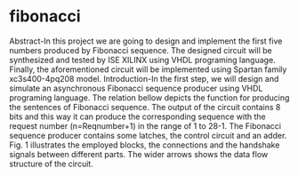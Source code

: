# fibonacci
Abstract-In this project we are going to design and implement the first five numbers produced by Fibonacci sequence. The designed circuit will be synthesized and tested by ISE XILINX using VHDL programing language. Finally, the aforementioned circuit will be implemented using Spartan family xc3s400-4pq208 model.
Introduction-In the first step, we will design and simulate an asynchronous Fibonacci sequence producer using VHDL programing language. The relation bellow depicts the function for producing the sentences of Fibonacci sequence.
The output of the circuit contains 8 bits and this way it can produce the corresponding sequence with the request number (n=Reqnumber+1) in the range of 1 to 28-1. The Fibonacci sequence producer contains some latches, the control circuit and an adder. Fig. 1 illustrates the employed blocks, the connections and the handshake signals between different parts. The wider arrows shows the data flow structure of the circuit. 

